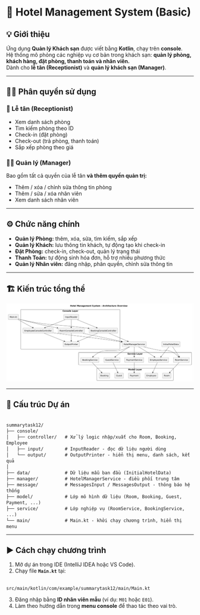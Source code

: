 # 🏨 Hotel Management System (Basic)

## 💡 Giới thiệu
Ứng dụng **Quản lý Khách sạn** được viết bằng **Kotlin**, chạy trên **console**.  
Hệ thống mô phỏng các nghiệp vụ cơ bản trong khách sạn: **quản lý phòng, khách hàng, đặt phòng, thanh toán và nhân viên.**  
Dành cho **lễ tân (Receptionist)** và **quản lý khách sạn (Manager)**.

---

## 👩‍💼 Phân quyền sử dụng

### 🧾 Lễ tân (Receptionist)
- Xem danh sách phòng  
- Tìm kiếm phòng theo ID  
- Check-in (đặt phòng)  
- Check-out (trả phòng, thanh toán)  
- Sắp xếp phòng theo giá  

### 🧑‍💼 Quản lý (Manager)
Bao gồm tất cả quyền của lễ tân **và thêm quyền quản trị:**
- Thêm / xóa / chỉnh sửa thông tin phòng  
- Thêm / sửa / xóa nhân viên  
- Xem danh sách nhân viên  

---

## ⚙️ Chức năng chính

- **Quản lý Phòng:** thêm, xóa, sửa, tìm kiếm, sắp xếp  
- **Quản lý Khách:** lưu thông tin khách, tự động tạo khi check-in  
- **Đặt Phòng:** check-in, check-out, quản lý trạng thái  
- **Thanh Toán:** tự động sinh hóa đơn, hỗ trợ nhiều phương thức  
- **Quản lý Nhân viên:** đăng nhập, phân quyền, chỉnh sửa thông tin  

---

## 🏗️ Kiến trúc tổng thể

![System Architecture](images/system_architecture.jpg)

---

## 🧱 Cấu trúc Dự án

```

summarytask12/
├── console/
│   ├── controller/   # Xử lý logic nhập/xuất cho Room, Booking, Employee
│   ├── input/        # InputReader - đọc dữ liệu người dùng
│   └── output/       # OutputPrinter - hiển thị menu, danh sách, kết quả
│
├── data/             # Dữ liệu mẫu ban đầu (InitialHotelData)
├── manager/          # HotelManagerService - điều phối trung tâm
├── message/          # MessagesInput / MessagesOutput - thông báo hệ thống
├── model/            # Lớp mô hình dữ liệu (Room, Booking, Guest, Payment, ...)
├── service/          # Lớp nghiệp vụ (RoomService, BookingService, ...)
└── main/             # Main.kt - khởi chạy chương trình, hiển thị menu

```

---

## ▶️ Cách chạy chương trình

1. Mở dự án trong IDE (IntelliJ IDEA hoặc VS Code).  
2. Chạy file **`Main.kt`** tại:  
```

src/main/kotlin/com/example/summarytask12/main/Main.kt

```
3. Đăng nhập bằng **ID nhân viên mẫu** (ví dụ: `M01` hoặc `E01`).  
4. Làm theo hướng dẫn trong **menu console** để thao tác theo vai trò.  


